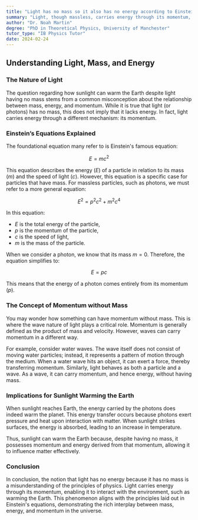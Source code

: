 ```yaml
---
title: "Light has no mass so it also has no energy according to Einstein, but how can sunlight warm the earth without energy?"
summary: "Light, though massless, carries energy through its momentum, not its mass. Einstein's E=mc² is a special case; light follows E=pc, gaining energy from its wave-like momentum. This explains how sunlight warms the Earth, even without mass."
author: "Dr. Noah Martin"
degree: "PhD in Theoretical Physics, University of Manchester"
tutor_type: "IB Physics Tutor"
date: 2024-02-24
---
```


## Understanding Light, Mass, and Energy

### The Nature of Light

The question regarding how sunlight can warm the Earth despite light having no mass stems from a common misconception about the relationship between mass, energy, and momentum. While it is true that light (or photons) has no mass, this does not imply that it lacks energy. In fact, light carries energy through a different mechanism: its momentum.

### Einstein’s Equations Explained

The foundational equation many refer to is Einstein's famous equation:

$$
E = mc^2
$$

This equation describes the energy ($E$) of a particle in relation to its mass ($m$) and the speed of light ($c$). However, this equation is a specific case for particles that have mass. For massless particles, such as photons, we must refer to a more general equation:

$$
E^2 = p^2c^2 + m^2c^4
$$

In this equation:
- $E$ is the total energy of the particle,
- $p$ is the momentum of the particle,
- $c$ is the speed of light,
- $m$ is the mass of the particle.

When we consider a photon, we know that its mass $m = 0$. Therefore, the equation simplifies to:

$$
E = pc
$$

This means that the energy of a photon comes entirely from its momentum ($p$). 

### The Concept of Momentum without Mass

You may wonder how something can have momentum without mass. This is where the wave nature of light plays a critical role. Momentum is generally defined as the product of mass and velocity. However, waves can carry momentum in a different way. 

For example, consider water waves. The wave itself does not consist of moving water particles; instead, it represents a pattern of motion through the medium. When a water wave hits an object, it can exert a force, thereby transferring momentum. Similarly, light behaves as both a particle and a wave. As a wave, it can carry momentum, and hence energy, without having mass.

### Implications for Sunlight Warming the Earth

When sunlight reaches Earth, the energy carried by the photons does indeed warm the planet. This energy transfer occurs because photons exert pressure and heat upon interaction with matter. When sunlight strikes surfaces, the energy is absorbed, leading to an increase in temperature. 

Thus, sunlight can warm the Earth because, despite having no mass, it possesses momentum and energy derived from that momentum, allowing it to influence matter effectively.

### Conclusion

In conclusion, the notion that light has no energy because it has no mass is a misunderstanding of the principles of physics. Light carries energy through its momentum, enabling it to interact with the environment, such as warming the Earth. This phenomenon aligns with the principles laid out in Einstein's equations, demonstrating the rich interplay between mass, energy, and momentum in the universe.
    